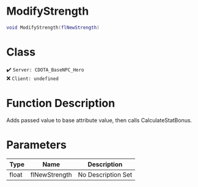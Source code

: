 # ModifyStrength
```lua
void ModifyStrength(flNewStrength)
```
# Class
✔️ `Server: CDOTA_BaseNPC_Hero`  
❌ `Client: undefined`  

# Function Description
Adds passed value to base attribute value, then calls CalculateStatBonus.
# Parameters
Type|Name|Description
--|--|--
float|flNewStrength|No Description Set
